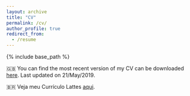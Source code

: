 ```yaml
---
layout: archive
title: "CV"
permalink: /cv/
author_profile: true
redirect_from:
  - /resume
---
```


{% include base_path %}

:uk: You can find the most recent version of my CV can be downloaded [here](https://www.dropbox.com/s/ei5v44s4zszwffs/main.pdf?dl=0).
Last updated on 21/May/2019.

  :brazil: Veja meu Currículo Lattes [aqui](http://lattes.cnpq.br/3901837886824021).
